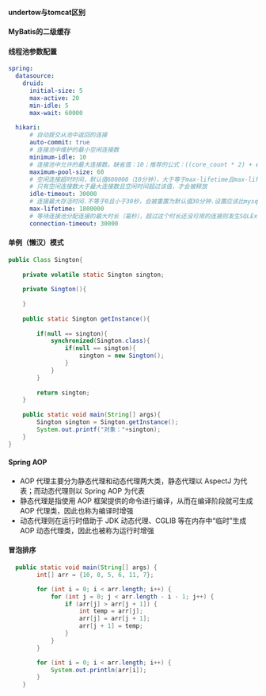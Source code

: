 

#### undertow与tomcat区别

#### MyBatis的二级缓存
#### 线程池参数配置

```yaml
spring:
  datasource:
    druid:
      initial-size: 5
      max-active: 20
      min-idle: 5
      max-wait: 60000
      
  hikari:
      # 自动提交从池中返回的连接
      auto-commit: true
      # 连接池中维护的最小空闲连接数
      minimum-idle: 10
      # 连接池中允许的最大连接数。缺省值：10；推荐的公式：((core_count * 2) + effective_spindle_count)
      maximum-pool-size: 60
      # 空闲连接超时时间，默认值600000（10分钟），大于等于max-lifetime且max-lifetime>0，会被重置为0；不等于0且小于10秒，会被重置为10秒。
      # 只有空闲连接数大于最大连接数且空闲时间超过该值，才会被释放
      idle-timeout: 30000
      # 连接最大存活时间.不等于0且小于30秒，会被重置为默认值30分钟.设置应该比mysql设置的超时时间短
      max-lifetime: 1800000
      # 等待连接池分配连接的最大时长（毫秒），超过这个时长还没可用的连接则发生SQLException， 缺省:30秒
      connection-timeout: 30000
```

#### 单例（懒汉）模式

```java
public Class Sington{
    
    private volatile static Sington sington;
    
    private Sington(){
        
    }
    
    public static Sington getInstance(){
        
        if(null == sington){
            synchronized(Sington.class){
                if(null == sington){
                    sington = new Sington();
                }
            }
        }
        
        return sington;
    }
    
    public static void main(String[] args){
        Sington sington = Sington.getInstance();
        System.out.printf("对象："+sington);
    }
}
```

#### Spring AOP

- AOP 代理主要分为静态代理和动态代理两大类，静态代理以 AspectJ 为代表；而动态代理则以 Spring AOP 为代表
- 静态代理是指使用 AOP 框架提供的命令进行编译，从而在编译阶段就可生成 AOP 代理类，因此也称为编译时增强
- 动态代理则在运行时借助于 JDK 动态代理、CGLIB 等在内存中“临时”生成 AOP 动态代理类，因此也被称为运行时增强

#### 冒泡排序

```java
  public static void main(String[] args) {
        int[] arr = {10, 8, 5, 6, 11, 7};

        for (int i = 0; i < arr.length; i++) {
            for (int j = 0; j < arr.length - i - 1; j++) {
                if (arr[j] > arr[j + 1]) {
                    int temp = arr[j];
                    arr[j] = arr[j + 1];
                    arr[j + 1] = temp;
                }
            }
        }

        for (int i = 0; i < arr.length; i++) {
            System.out.println(arr[i]);
        }
    }
```



